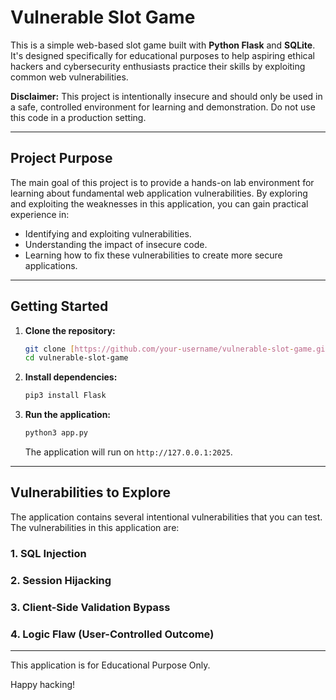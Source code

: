 # Vulnerable Slot Game

This is a simple web-based slot game built with **Python Flask** and **SQLite**. It's designed specifically for educational purposes to help aspiring ethical hackers and cybersecurity enthusiasts practice their skills by exploiting common web vulnerabilities.

**Disclaimer:** This project is intentionally insecure and should only be used in a safe, controlled environment for learning and demonstration. Do not use this code in a production setting.

---

## Project Purpose

The main goal of this project is to provide a hands-on lab environment for learning about fundamental web application vulnerabilities. By exploring and exploiting the weaknesses in this application, you can gain practical experience in:

* Identifying and exploiting vulnerabilities.
* Understanding the impact of insecure code.
* Learning how to fix these vulnerabilities to create more secure applications.

---

## Getting Started

1.  **Clone the repository:**
    ```bash
    git clone [https://github.com/your-username/vulnerable-slot-game.git](https://github.com/your-username/vulnerable-slot-game.git)
    cd vulnerable-slot-game
    ```

2.  **Install dependencies:**
    ```bash
    pip3 install Flask
    ```

3.  **Run the application:**
    ```bash
    python3 app.py
    ```
    The application will run on `http://127.0.0.1:2025`.

---

## Vulnerabilities to Explore

The application contains several intentional vulnerabilities that you can test. The vulnerabilities in this application are:

### 1. SQL Injection
### 2. Session Hijacking
### 3. Client-Side Validation Bypass
### 4. Logic Flaw (User-Controlled Outcome)

---
This application is for Educational Purpose Only. 

Happy hacking!